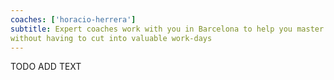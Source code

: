 ```yaml
---
coaches: ['horacio-herrera']
subtitle: Expert coaches work with you in Barcelona to help you master React
without having to cut into valuable work-days
---
```


TODO ADD TEXT
